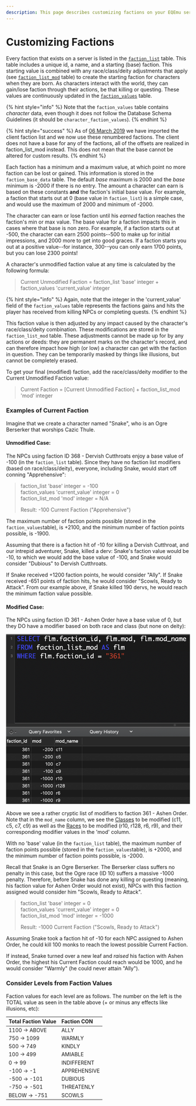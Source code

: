 ```yaml
---
description: This page describes customizing factions on your EQEmu server
---
```


# Customizing Factions

Every faction that exists on a server is listed in the [`faction_list`](https://eqemu.gitbook.io/database-schema/categories/factions/faction_list) table. This table includes a unique id, a name, and a starting \(base\) faction. This starting value is combined with any race/class/deity adjustments that apply \(see [`faction_list_mod`](https://eqemu.gitbook.io/database-schema/categories/factions/faction_list_mod) table\) to create the starting faction for characters when they are born. As characters interact with the world, they can gain/lose faction through their actions, be that killing or questing. These values are continuously updated in the [`faction_values`](https://eqemu.gitbook.io/database-schema/categories/factions/faction_values) table.

{% hint style="info" %}
Note that the `faction_values` table contains _character_ data, even though it does not follow the Database Schema Guidelines \(it should be `character_faction_values`\).
{% endhint %}

{% hint style="success" %}
As of [06 March 2019](https://eqemu.gitbook.io/changelog/years/2019#3-1-2019) we have imported the client faction list and we now use these renumbered factions. The client does not have a base for any of the factions, all of the offsets are realized in faction\_list\_mod instead. This does not mean that the base cannot be altered for custom results.
{% endhint %}

Each faction has a minimum and a maximum value, at which point no more faction can be lost or gained. This information is stored in the `faction_base_data` table. The default _base_ maximum is 2000 and the _base_ minimum is -2000 if there is no entry. The amount a character can earn is based on these constants **and** the faction's initial base value. For example, a faction that starts out at 0 \(base value in `faction_list`\) is a simple case, and would use the maximum of 2000 and minimum of -2000.

The character can earn or lose faction until his _earned_ faction reaches the faction's min or max value. The base value for a faction impacts this in cases where that base is non zero. For example, if a faction starts out at -500, the character can earn 2500 points--500 to make up for initial impressions, and 2000 more to get into good graces. If a faction starts you out at a positive value--for instance, 300--you can only earn 1700 points, but you can lose 2300 points!

A character's unmodified faction value at any time is calculated by the following formula:

> Current Unmodified Faction = faction\_list 'base' integer + faction\_values 'current\_value' integer

{% hint style="info" %}
Again, note that the integer in the 'current\_value' field of the `faction_values` table represents the factions gains and hits the player has received from killing NPCs or completing quests.
{% endhint %}

This faction value is then adjusted by any impact caused by the character's race/class/deity combination. These modifications are stored in the `faction_list_mod` table. These adjustments cannot be made up for by any actions or deeds:  they are permanent marks on the character's record, and can therefore impact how high \(or low\) a character can get with the faction in question. They can be temporarily masked by things like illusions, but cannot be completely erased.

To get your final \(modified\) faction, add the race/class/deity modifier to the Current Unmodified Faction value:

> Current Faction = \[Current Unmodified Faction\] + faction\_list\_mod 'mod' integer

### Examples of Current Faction

Imagine that we create a character named "Snake", who is an Ogre Berserker that worships Cazic Thule.  

#### Unmodified Case:

The NPCs using faction ID 368 - Dervish Cutthroats enjoy a base value of -100 \(in the `faction_list` table\).  Since they have no faction list modifiers \(based on race/class/deity\), everyone, including Snake, would start off conning "Apprehensive":  

> faction\_list 'base' integer = -100  
> faction\_values 'current\_value' integer = 0  
> faction\_list\_mod 'mod' integer = N/A
>
> Result:  -100 Current Faction \("Apprehensive"\)

The maximum number of faction points possible \(stored in the `faction_values`table\), is +2100, and the minimum number of faction points possible, is -1900.   

Assuming that there is a faction hit of -10 for killing a Dervish Cutthroat, and our intrepid adventurer, Snake, killed a derv:  Snake's faction value would be -10, to which we would add the base value of -100, and Snake would consider "Dubious" to Dervish Cutthroats.

If Snake received +1200 faction points, he would consider "Ally".  If Snake received -651 points of faction hits, he would consider "Scowls, Ready to Attack".  From our example above, if Snake killed 190 dervs, he would reach the minimum faction value possible.  

#### Modified Case:

The NPCs using faction ID 361 - Ashen Order have a base value of 0, but they DO have a modifier based on both race and class \(but none on deity\):

![Class and Race modifiers for faction 361 - Ashen Order](../../gitbook/assets/ashen_order-flm.png)

Above we see a rather cryptic list of modifiers to faction 361 - Ashen Order.  Note that in the `mod_name` column, we see the [Classes](https://eqemu.gitbook.io/server/categories/player/class-list) to be modified \(c11, c5, c7, c9\) as well as the [Races](https://eqemu.gitbook.io/server/categories/npc/race-list) to be modified \(r10, r128, r6, r9\), and their corresponding modifier values in the 'mod' column.

With no 'base' value \(in the `faction_list` table\), the maximum number of faction points possible \(stored in the `faction_values`table\), is +2000, and the minimum number of faction points possible, is -2000.   

Recall that Snake is an Ogre Berserker.  The Berserker class suffers no penalty in this case, but the Ogre race \(ID 10\) suffers a massive -1000 penalty.  Therefore, before Snake has done any killing or questing \(meaning, his faction value for Ashen Order would not exist\), NPCs with this faction assigned would consider him "Scowls, Ready to Attack".

> faction\_list 'base' integer = 0  
> faction\_values 'current\_value' integer = 0  
> faction\_list\_mod 'mod' integer = -1000
>
> Result:  -1000 Current Faction \("Scowls, Ready to Attack"\)

Assuming Snake took a faction hit of -10 for each NPC assigned to Ashen Order, he could kill 100 monks to reach the lowest possible Current Faction.

If instead, Snake turned over a new leaf and _raised_ his faction with Ashen Order, the highest his Current Faction could reach would be 1000, and he would consider "Warmly" \(he could never attain "Ally"\).  

### Consider Levels from Faction Values

Faction values for each level are as follows. The number on the left is the TOTAL value as seen in the table above \(+ or minus any effects like illusions, etc\):

| Total Faction Value | Faction CON |
| :--- | :--- |
| 1100 -&gt; ABOVE | ALLY |
| 750 -&gt; 1099 | WARMLY |
| 500 -&gt; 749 | KINDLY |
| 100 -&gt; 499 | AMIABLE |
| 0 -&gt; 99 | INDIFFERENT |
| -100 -&gt; -1 | APPREHENSIVE |
| -500 -&gt; -101 | DUBIOUS |
| -750 -&gt; -501 | THREATENLY |
| BELOW -&gt; -751 | SCOWLS |

